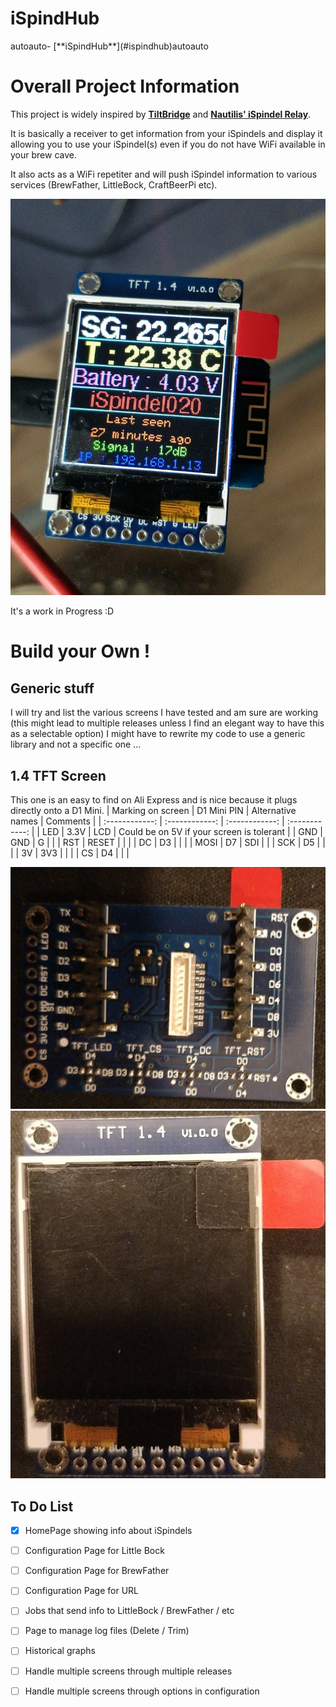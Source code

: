 # **iSpindHub**

  

<!-- TOC -->autoauto- [**iSpindHub**](#ispindhub)autoauto<!-- /TOC -->

  
# Overall Project Information

This project is widely inspired by [**TiltBridge**](https://www.tiltbridge.com/) and [**Nautilis' iSpindel Relay**](http://www.nautilis.eu/en/portfolio-item/nautilis-ispindel-relay/).


It is basically a receiver to get information from your iSpindels and display it allowing you to use your iSpindel(s) even if you do not have WiFi available in your brew cave.

It also acts as a WiFi repetiter and will push iSpindel information to various services (BrewFather, LittleBock, CraftBeerPi etc).

![Image of a iSpindhub Display](https://raw.githubusercontent.com/ZeSlammy/iSpindHub/master/pictures/iSpindHub2.jpg)

  
  

It's a work in Progress :D

# Build your Own !
## Generic stuff
I will try and list the various screens I have tested and am sure are working (this might lead to multiple releases unless I find an elegant way to have this as a selectable option)
I might have to rewrite my code to use a generic library and not a specific one ...

## 1.4 TFT Screen
This one is an easy to find on Ali Express and is nice because it plugs directly onto a D1 Mini.
| Marking on screen  |  D1 Mini PIN  |  Alternative names  | Comments  |
| :------------: | :------------: | :------------: | :------------: |
| LED  | 3.3V  | LCD | Could be on 5V if your screen is tolerant  |
|  GND | GND  |  G |   |
|  RST | RESET  |   |   |
| DC  | D3  |   |   |
| MOSI  | D7  | SDI  |   |
| SCK  | D5  |   |   |
| 3V  | 3V3  |   |   |
| CS  | D4  |   |   |

![Back of the Red Tab 1.4 TFT](https://github.com/ZeSlammy/iSpindHub/blob/master/pictures/1_4_TFT_RedTab_Back.jpg?raw=true "Back of the Red Tab 1.4 TFT")
![Front of the Red Tab TFT](https://github.com/ZeSlammy/iSpindHub/blob/master/pictures/1_4_TFT_RedTab_Front.jpg?raw=true "Front of the Red Tab TFT")

## To Do List

- [x] HomePage showing info about iSpindels

- [ ] Configuration Page for Little Bock

- [ ] Configuration Page for BrewFather

- [ ] Configuration Page for URL

- [ ] Jobs that send info to LittleBock / BrewFather / etc

- [ ] Page to manage log files (Delete / Trim)

- [ ] Historical graphs

- [ ] Handle multiple screens through multiple releases

- [ ] Handle multiple screens through options in configuration